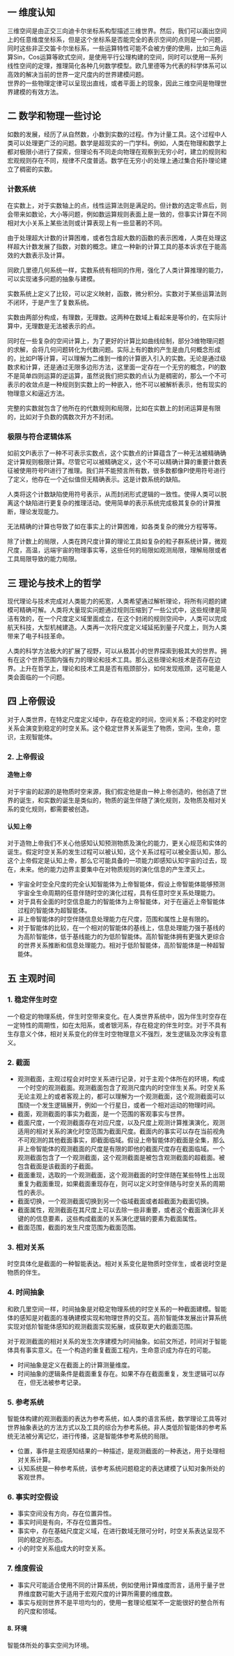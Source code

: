 ## 一 维度认知   
三维空间是由正交三向迪卡尔坐标系构型描述三维世界。然后，我们可以画出空间上的任意维度坐标系，但是这个坐标系是否能完全的表示空间的点则是一个问题，同时这些非正交笛卡尔坐标系，一些运算特性可能不会被方便的使用，比如三角运算Sin，Cos运算等欧式空间，是使用平行公理构建的空间，同时可以使用一系列线性空间的定理，推理简化各种几何数学模型。欧几里德等为代表的科学体系可以高效的解决当前的世界一定尺度内的世界建模问题。  
世界的一些物理定律可以呈现出直线，或者平面上的现象，因此三维空间是物理世界建模的有效方法。

## 二 数学和物理一些讨论   

如数的发展，经历了从自然数，小数到实数的过程。作为计量工具。这个过程中人类可以处理更广泛的问题。数学是超现实的一门学科。例如，人类在物理和数学上都对极限小进行了探索，但理论有不同走向物理在观察到无穷小时，建立的规则和宏观规则存在不同，规律不尺度普适。数学在无穷小的处理上通过集合拓扑理论建立了稠密的实数。

### 计数系统  

在实数上，对于实数轴上的点，线性运算法则是满足的。但计数的选定零点后，则会带来如数论，大小等问题，例如数运算规则表面上是一致的，但事实计算在不同相对大小关系上某些法则或计算表现上有一些显著的不同。  

由于处理超大计数的计算困难，或者包含超大数的函数的表示困难，人类在处理这样超大计数发展了指数，对数的概念。建立一种新的计算工具的基本诉求在于能高效的大数表示及计算。  

同欧几里德几何系统一样，实数系统有相同的作用，强化了人类计算推理的能力，可以实现诸多问题的抽象与建模。  

实数系统上定义了比较，可以定义映射，函数，微分积分。实数对于某些运算法则不闭环，于是产生了复数系统。  

实数由两部分构成，有理数，无理数。这两种在数域上看起来是等价的，在实际计算中，无理数是无法被表示的点。  

同时在一些复杂的空间计算上，为了更好的计算比如曲线绘制，部分3维物理问题的求解，会将几何问题转化为代数问题。实际上有的数的产生是由几何概念形成的，比如PI等计算，可以理解为二维到一维的计算嵌入引入的实数。无论是通过级数求和计算，还是通过无限多边形方法，这里面一定存在一个无穷的概念，PI的数不是简单四则运算的逆运算，虽然说我们把实数的点认为是稠密的，那么一个不可表示的收敛点是一种规则到实数上的一种嵌入，他不可以被解析表示，他有现实的物理意义和逼近方法。  

完整的实数就包含了他所在的代数规则和局限，比如在实数上的封闭运算是有限的，比如对于负数的偶数次开方不封闭。


### 极限与符合逻辑体系  

如前文PI表示了一种不可表示实数点，这个实数点的计算蕴含了一种无法被精确确定计算规则极限计算。尽管它可以被精确定义，这个不可以精确计算的重要计数表征被使用符号PI进行了推理。我们并不能预言所有数，很多数都像PI使用符号进行了定义，他存在一个近似值但无精确表示。这是计数系统的缺陷。  

人类将这个计数缺陷使用符号表示，从而封闭形式逻辑的一致性。使得人类可以脱离这个缺陷进行更复杂的推理活动。使用简单的表示系统完成极其复杂的计算推断，理论发现能力。  

无法精确的计算也导致了如在事实上的计算困难，如各类复杂的微分方程等等。  

除了计数上的局限，人类在跨尺度计算的理论工具如复杂的粒子群系统计算，微观尺度，高温，远端宇宙的物理事实等，这些任何的局限如观测局限，理解局限或者工具局限导致的能力局限。  

## 三 理论与技术上的哲学  

现代理论与技术完成对人类能力的拓宽，人类希望通过解析理论，将所有问题的建模可精确可解。人类将大量现实问题通过规则压缩到了一些公式中，这些规律是简洁有效的，在一个尺度定义域里面成立，在这个封闭的规则空间中，人类可以完成航天科技，大型机械建造。人类再一次将尺度定义域延拓到量子尺度上，则为人类带来了电子科技革命。

人类的科学方法极大的扩展了视野，可以从极其小的世界探索到极其大的世界。拥有在这个世界范围内强有力的理论和技术工具。那么这些理论和技术是否存在边界。上升在哲学上，理论和技术工具是否有瓶颈部分，如何发现瓶颈，这可能是人类会面临的一个问题。 

## 四 上帝假设

对于人类世界，在特定尺度定义域中，存在稳定的时间，空间关系；不稳定的时空关系会演变到稳定的时空关系。这个稳定世界关系诞生了物质，空间，生命，意识，主观智能体。  

### 2. 上帝假设

#### 造物上帝

对于宇宙的起源的是物质时空来源，我们假定他是由一种上帝创造的，他创造了世界的诞生，和实数的诞生是类似的，物质的诞生伴随了演化规则，及物质及相对关系的变化规则，都需要被创造。

#### 认知上帝  

对于造物上帝我们不关心他感知认知预测物质及演化的能力，更关心规范和实体的诞生。假定时空关系的发生过程可以被认知，这个关系过程可以被全面认知，那么这个上帝假定是认知上帝，那么它可能具备的一项能力即感知认知宇宙的过去，现在，未来。他的能力边界主要集中在对物质规则的演化信息的产生湮灭上。

- 宇宙全时空全尺度的完全认知智能体为上帝智能体，假设上帝智能体能够预测宇宙全生命周期的任意伴随时空的演化过程，具有任意时空关系处理能力。    
- 对于具有全面的时空信息能力的智能体为上帝智能体，对于在逼近上帝智能体过程的智能体为超智能体。  
- 非上帝智能体的时空伴随信息处理能力在尺度，范围和属性上是有限的。  
- 对于智能体的比较，在一个相对的智能体的基线上，信息处理能力强于基线的为高阶智能体，低于基线能力的为低阶智能体。高阶智能体拥有更强大更综合的世界关系推断和信息处理能力。相对于低阶智能体，高阶智能体是一种超智能体。  

## 五 主观时间

### 1. 稳定伴生时空

一个稳定的物理系统，伴生时空带来变化。在人类世界系统中，因为伴生时空存在一定特性的周期性，如在太阳系，或者银河系，存在稳定的伴生时空。对于不具有生存意义个体，相对关系变化的伴生时空物理意义不强烈，发生逻辑及次序没有意义。

### 2. 截面

- 观测截面，主观过程会对时空关系进行记录，对于主观个体所在的环境，构成一个时空的观测截面。观测截面包含了观测尺度内的时空伴生关系。时空关系无论主观上的或者客观上的，都可以理解为一个观测截面，这个观测截面可以围绕一个发生逻辑展开，例如一个行星日，或者一个相对运动的物理时间。  
- 截面，观测截面的事实为截面，是一个范围的客观事实与世界。
- 截面尺度，一个观测截面存在对应尺度，以及尺度上观测计算推演演化，观测适用的相对关系的演化时空范围为截面尺度。截面内的事实可以存在当前视角不可观测的其他截面事实，即截面临域。假设上帝智能体的截面是全集，那么非上帝智能体的观测截面的尺度是有限的即他的截面尺度存在截面临域。一个观测截面包含了一个观测截面，这个观测截面是被包含观测截面的超截面。被包含截面是该截面的子截面。
- 截面重现，选取的一个观测截面，这个观测截面的时空伴随在某些特性上出现重复为截面重现，如果截面重现存在，则可以定义时空伴随与时空关系的周期性的表示。
- 截面切换，一个观测截面切换到另一个临域截面或者超截面为截面切换。
- 截面属性，观测截面在其尺度上可以去除一些非重要，或者这个截面演化非关键的的信息要素，这些构成截面的关系演化逻辑的要素为截面属性。
- 截面范围，截面的发生尺度范围为截面范围。

  
### 3. 相对关系

时空具体化是截面的一种智能表达。相对关系变化是物质时空伴生，或者说时空是物质的伴生。

### 4. 时间抽象

和欧几里空间一样，时间抽象是对稳定物理系统的时空关系的一种截面建模。智能体的感知是对截面的准确建模实现和物理世界的交互。高阶智能体发展出计算系统实现对低阶智能体感知的观测截面实现拓展，或获取更大的截面范围。  

对于观测截面的相对关系的发生次序建模为时间抽象。如前文所述，时间对于智能体具有事实意义。在一个构造的重复截面工程内，生命意识成为存在的可能。  

- 时间抽象是定义在截面上的计算测量维度。
- 时间抽象的逻辑条件是截面重复存在。如果不存在截面重复，发生逻辑可以存在，但无法被参考记录。  

### 5. 参考系统
智能体构建的观测截面的表达为参考系统，如人类的语言系统，数学理论工具等对世界抽象表达的方法方式以及工具的综合为参考系统。非人类低阶智能体的参考系统无法被分离记忆，进行传播，这是智能体参考系统的局限。

- 位置，事件是主观感知结果的一种描述，是观测截面的一种表达，用于处理相对关系计算。
- 认知系统是一种参考系统，该参考系统问题稳定的表达建模了认知对象所处的客观世界。

### 6. 事实时空假设

- 事实空间没有方向，存在位置异性。
- 事实时间是有向，不存在位置异性。
- 事实中，存在基础尺度定义域，在进行数域无限可分时，时空关系表达呈现不同的稳定的形态。
- 小的时空关系组成大的时空关系。

### 7. 维度假设

- 事实尺可能适合使用不同的计算系统，例如使用计算维度而言，适用于量子世界维度数可能大于适用于宏观尺度的计算所需要的维度数。  
- 事实与规则世界不是平坦均匀的，使用一套理论框架不一定能很好的整合所有的尺度和领域。  

#### 8. 环境

智能体所处的事实空间为环境。
